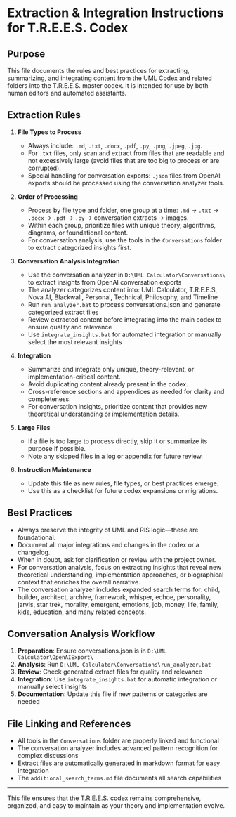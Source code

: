 # Extraction & Integration Instructions for T.R.E.E.S. Codex

## Purpose
This file documents the rules and best practices for extracting, summarizing, and integrating content from the UML Codex and related folders into the T.R.E.E.S. master codex. It is intended for use by both human editors and automated assistants.

## Extraction Rules

1. **File Types to Process**
   - Always include: `.md`, `.txt`, `.docx`, `.pdf`, `.py`, `.png`, `.jpeg`, `.jpg`.
   - For `.txt` files, only scan and extract from files that are readable and not excessively large (avoid files that are too big to process or are corrupted).
   - Special handling for conversation exports: `.json` files from OpenAI exports should be processed using the conversation analyzer tools.

2. **Order of Processing**
   - Process by file type and folder, one group at a time: `.md` → `.txt` → `.docx` → `.pdf` → `.py` → conversation extracts → images.
   - Within each group, prioritize files with unique theory, algorithms, diagrams, or foundational content.
   - For conversation analysis, use the tools in the `Conversations` folder to extract categorized insights first.

3. **Conversation Analysis Integration**
   - Use the conversation analyzer in `D:\UML Calculator\Conversations\` to extract insights from OpenAI conversation exports
   - The analyzer categorizes content into: UML Calculator, T.R.E.E.S, Nova AI, Blackwall, Personal, Technical, Philosophy, and Timeline
   - Run `run_analyzer.bat` to process conversations.json and generate categorized extract files
   - Review extracted content before integrating into the main codex to ensure quality and relevance
   - Use `integrate_insights.bat` for automated integration or manually select the most relevant insights

4. **Integration**
   - Summarize and integrate only unique, theory-relevant, or implementation-critical content.
   - Avoid duplicating content already present in the codex.
   - Cross-reference sections and appendices as needed for clarity and completeness.
   - For conversation insights, prioritize content that provides new theoretical understanding or implementation details.

4. **Large Files**
   - If a file is too large to process directly, skip it or summarize its purpose if possible.
   - Note any skipped files in a log or appendix for future review.

5. **Instruction Maintenance**
   - Update this file as new rules, file types, or best practices emerge.
   - Use this as a checklist for future codex expansions or migrations.

## Best Practices

- Always preserve the integrity of UML and RIS logic—these are foundational.
- Document all major integrations and changes in the codex or a changelog.
- When in doubt, ask for clarification or review with the project owner.
- For conversation analysis, focus on extracting insights that reveal new theoretical understanding, implementation approaches, or biographical context that enriches the overall narrative.
- The conversation analyzer includes expanded search terms for: child, builder, architect, archive, framework, whisper, echoe, personality, jarvis, star trek, morality, emergent, emotions, job, money, life, family, kids, education, and many related concepts.

## Conversation Analysis Workflow

1. **Preparation**: Ensure conversations.json is in `D:\UML Calculator\OpenAIExport\`
2. **Analysis**: Run `D:\UML Calculator\Conversations\run_analyzer.bat`
3. **Review**: Check generated extract files for quality and relevance
4. **Integration**: Use `integrate_insights.bat` for automatic integration or manually select insights
5. **Documentation**: Update this file if new patterns or categories are needed

## File Linking and References

- All tools in the `Conversations` folder are properly linked and functional
- The conversation analyzer includes advanced pattern recognition for complex discussions
- Extract files are automatically generated in markdown format for easy integration
- The `additional_search_terms.md` file documents all search capabilities

---

This file ensures that the T.R.E.E.S. codex remains comprehensive, organized, and easy to maintain as your theory and implementation evolve.
